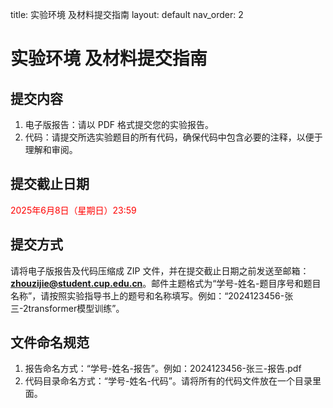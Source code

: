 title: 实验环境 及材料提交指南
layout: default
nav_order: 2

# 实验环境 及材料提交指南
## 提交内容
1.	电子版报告：请以 PDF 格式提交您的实验报告。
2.	代码：请提交所选实验题目的所有代码，确保代码中包含必要的注释，以便于理解和审阅。
## 提交截止日期
<font color='red'>2025年6月8日（星期日）23:59</font>
## 提交方式
请将电子版报告及代码压缩成 ZIP 文件，并在提交截止日期之前发送至邮箱：**zhouzijie@student.cup.edu.cn**。邮件主题格式为“学号-姓名-题目序号和题目名称”，请按照实验指导书上的题号和名称填写。例如：“2024123456-张三-2transformer模型训练”。
## 文件命名规范
1.	报告命名方式：“学号-姓名-报告”。例如：2024123456-张三-报告.pdf
2.	代码目录命名方式：“学号-姓名-代码”。请将所有的代码文件放在一个目录里面。
